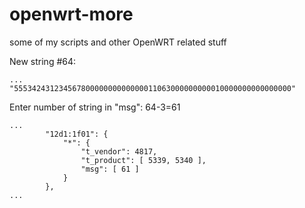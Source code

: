 # openwrt-more

some of my scripts and other OpenWRT related stuff

New string #64:
```
...
"55534243123456780000000000000011063000000000010000000000000000"
```

Enter number of string in "msg":  64-3=61
```
...
		"12d1:1f01": {
			"*": {
				"t_vendor": 4817,
				"t_product": [ 5339, 5340 ],
				"msg": [ 61 ]
			}
		},
...
```
